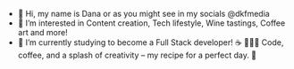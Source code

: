 - 👋 Hi, my name is Dana or as you might see in my socials @dkfmedia
- 👀 I’m interested in Content creation, Tech lifestyle, Wine tastings, Coffee art and more!
- 🌱 I’m currently studying to become a Full Stack developer! 
 ☕️ 👩🏻‍💻 Code, coffee, and a splash of creativity – my recipe for a perfect day. 🌟

<!---
dkfmedia/dkfmedia is a ✨ special ✨ repository because its `README.md` (this file) appears on your GitHub profile.
You can click the Preview link to take a look at your changes.
--->
